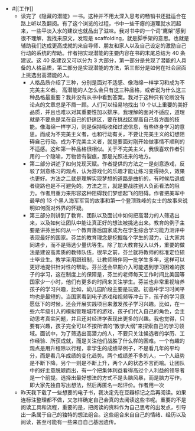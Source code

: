 - #[[工作]]
    - 读完了《隐藏的潜能》一书。这种并不用太深入思考的畅销书还挺适合在路上听以及翻阅。有了这个浏览的过程，书中一些干瘪的道理就水润起来，一些平淡入水的建议也就品出了滋味。我对书中的一个词“鹰架”感到很不理解，我找来原文，发现是 scaffolding，就是脚手架的意思。也就是辅助我们达成更高成就的来自导师、朋友和家人以及自己设定的激励自己行动的系统的帮助。作者把实现潜能的主要内容在书的末尾总结为 40 条建议。这 40 条建议又可以分为 3 大部分，第一部分是兑现了潜能的人具备的人格品质，第二部分是实现潜能的方法，第三部分是如何在社会层面上挑选出高潜能的人。
        - 人格品质介绍了三种，分别是面对不适感、像海绵一样学习和成为不完美主义者。 高潜能的人怎么会只有这三种品格，或者说为什么这三种品格最重要？我并没有从书中看到答案。我对于这种只有论断没有论点的文章总是不屑一顾。人们可以轻易地找出 10 个以上重要的美好品质，并且也难以对其重要性加以排序。我理解的面对不适应，道理就是不要总是呆在自己的舒适区，要在挑战区提高自己各方面的技能。像海绵一样学习，则是保持吸收和过滤信息，有些终身学习的意思。而成为不完美主义者，也和行动有关，不要让完美主义的幻想阻碍自己行动。成为不完美主义者，就是要面对刚开始做事情不顺利的不适感。这和第一种品格很相似。关于不完美主义，我很喜欢作者引用的一个隐喻，万物皆有裂痕，那是光照进来的地方。
        -  第二部分讲述了如何兑现天赋。作者提供的方法之一是刻意游戏，反驳了刻意练习的观点，认为游戏化的乐趣才能让练习变得持久，效果也更好。方法之二就是理解实现梦想的道路是曲折的，有时候后退或者绕路也是不可避免的。方法之三，就是要战胜别人负面看法的阻力。作者用重力来形容这种阻碍我们梦想起飞的阻碍。作者把美军中最早的 13 个黑人海军军官的故事和第一个登顶珠峰的女士的故事来说明如何面对外界的怀疑。
        - 第三部分则讲到了教育、团队以及面试中如何把高潜力的人筛选出来，以及如何让团队中能让真正好的想法被挑选出来。教育的例子主要是讲芬兰如何从一个教育落后国家成为在学生综合学习能力测评中表现最好的国家。芬兰的教育理念是挖掘每个学生的潜力，让大家共同进步，而不是筛选少量优等生。除了加大教育投入以外，重要的做法是建设高素质的教师队伍，很早之前，芬兰就将教师的标准定位硕士毕业生。教学采用跟班制，让教师陪伴同一批学生多年，这样可以更好地提供针对性的帮助。芬兰还会早期介入可能遇到学习困难的孩子的学习，这在制度上的保障是，芬兰的老师每天工作时间比美国等国家少一小时，他们有更多的时间来关注学生。芬兰也非常重视培养孩子的学习兴趣，比如，幼儿园阶段主要是玩耍。初高中学习时间平均也是最短的。当国家看到电子游戏和视频等冲击下，孩子的学习意愿低下的时候，还会开展实践项目来激发孩子学习兴趣。比如，在一些六年级引入的模拟管理城市的游戏，孩子们代入自己的角色，会主动思考真实问题，并且还对经济学表现出更多的兴趣。我也觉得，只要有兴趣，孩子完全可以不按所谓的“教学大纲”来探索自己的学习领域。面试中，为了筛选出高潜力的人，不要只关注候选者的学历、工作经验、所获成就，而是关注他们战胜了什么样的困难。一个有趣的观点是用升程除以行程，拿学生的成绩举例子，不是看几年的平均分，而是看几年成绩的变化趋势。两个成绩差不多的人，一个人趋势是不断下降，另个一则是不断上升，两个人的状态不言而喻。让团队中的好主意脱颖而出，有一个把集体利益看得高过个人利益的领导者是一个前提。选择出最好想法的方式不是头脑风暴，而是脑力写作，即大家先独自写出想法，然后再匿名一起评价。作者用一次
    - 昨天我下载了一些想要的电子书，我决定先在豆瓣标记之后再阅读。如果连标注整理都不做，又怎样确定自己会真的去阅读这些书呢。重要的不是阅读工具和流程，重要的是，把阅读的资料作为自己思考的出发点，引导出一条属于自己的独特的想法组合。这些组合来自自己的情绪、经历以及阅读，甚至可能有一些来自自己基因遗传。
